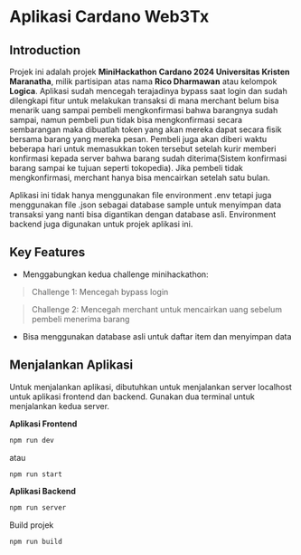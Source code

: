 # Aplikasi Cardano Web3Tx

## Introduction

Projek ini adalah projek **MiniHackathon Cardano 2024 Universitas Kristen Maranatha**, milik partisipan atas nama **Rico Dharmawan** atau kelompok **Logica**. Aplikasi sudah mencegah terajadinya bypass saat login dan sudah dilengkapi fitur untuk melakukan transaksi di mana merchant belum bisa menarik uang sampai pembeli mengkonfirmasi bahwa barangnya sudah sampai, namun pembeli pun tidak bisa mengkonfirmasi secara sembarangan maka dibuatlah token yang akan mereka dapat secara fisik bersama barang yang mereka pesan. Pembeli juga akan diberi waktu beberapa hari untuk memasukkan token tersebut setelah kurir memberi konfirmasi kepada server bahwa barang sudah diterima(Sistem konfirmasi barang sampai ke tujuan seperti tokopedia). Jika pembeli tidak mengkonfirmasi, merchant hanya bisa mencairkan setelah satu bulan.

Aplikasi ini tidak hanya menggunakan file environment .env tetapi juga menggunakan file .json sebagai database sample untuk menyimpan data transaksi yang nanti bisa digantikan dengan database asli. Environment backend juga digunakan untuk projek aplikasi ini.

## Key Features

- Menggabungkan kedua challenge minihackathon:
> Challenge 1: Mencegah bypass login

> Challenge 2: Mencegah merchant untuk mencairkan uang sebelum pembeli menerima barang

- Bisa menggunakan database asli untuk daftar item dan menyimpan data

## Menjalankan Aplikasi

Untuk menjalankan aplikasi, dibutuhkan untuk menjalankan server localhost untuk aplikasi frontend dan backend. Gunakan dua terminal untuk menjalankan kedua server.

**Aplikasi Frontend**
```bash
npm run dev
```

atau

```bash
npm run start
```
**Aplikasi Backend**

```bash
npm run server
```

Build projek

```bash
npm run build
```